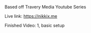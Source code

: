 Based off Travery Media Youtube Series

Live link: https://nikkix.me

Finished Video: 1, basic setup

